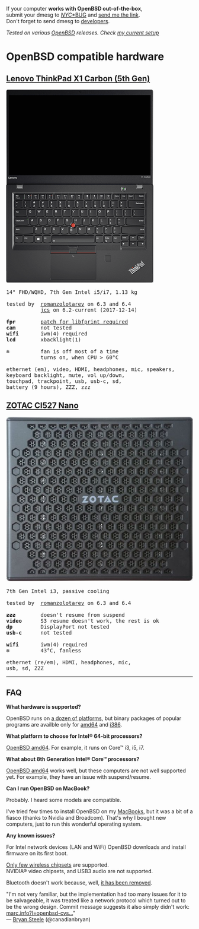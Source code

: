 If your computer **works with OpenBSD out-of-the-box**,<br>
submit your dmesg to
[_NYC_*BUG](http://dmesgd.nycbug.org/index.cgi?do=submit) and
[send me the link](/feedback.html).<br>
Don't forget to send dmesg to
[developers](https://www.openbsd.org/faq/faq4.html#SendDmesg).<br>

_Tested on various [OpenBSD](/openbsd/) releases. Check [my current setup](/setup.html)_

# OpenBSD compatible hardware

## [Lenovo ThinkPad X1 Carbon (5th Gen)](https://www.lenovo.com/us/en/laptops/thinkpad/thinkpad-x/ThinkPad-X1-Carbon-5th-Gen/p/22TP2TXX15G)

<img src="/hardware/lenovo-thinkpad-x1c5.png" class="w4">

<pre>
14" FHD/WQHD, 7th Gen Intel i5/i7, 1.13 kg

tested by  <a href="https://twitter.com/romanzolotarev/status/1019920973653569536">romanzolotarev</a> on 6.3 and 6.4
           <a href="https://jcs.org/2017/09/01/thinkpad_x1c">jcs</a> on 6.2-current (2017-12-14)

<b><s>fpr</s></b>        <a href="https://bsd.network/@kristapsdz/100391368292782019">patch for libfprint required</a>
<b>cam</b>        not tested
<b>wifi</b>       iwm(4) required
<b>lcd</b>        xbacklight(1)

<b>&#x2744;</b>          fan is off most of a time
           turns on, when CPU > 60&deg;C

ethernet (em), video, HDMI, headphones, mic, speakers,
keyboard backlight, mute, vol up/down,
touchpad, trackpoint, usb, usb-c, sd,
battery (9 hours), ZZZ, zzz
</pre>

## [ZOTAC CI527 Nano](https://www.zotac.com/us/product/mini_pcs/ci527-nano)

<pre>
<img src="/hardware/zotac-ci527nano.jpeg" class="w4">

7th Gen Intel i3, passive cooling

tested by  <a href="https://twitter.com/romanzolotarev/status/909807608252551169">romanzolotarev</a> on 6.3 and 6.4

<b><s>zzz</s></b>        doesn't resume from suspend
<b>video</b>      S3 resume doesn't work, the rest is ok
<b>dp</b>         DisplayPort not tested
<b>usb-c</b>      not tested

<b>wifi</b>       iwm(4) required
<b>&#x2744;</b>          43&deg;C, fanless

ethernet (re/em), HDMI, headphones, mic,
usb, sd, ZZZ
</pre>

---

## FAQ

**What hardware is supported?**

OpenBSD runs on [a dozen of
platforms](https://www.openbsd.org/faq/faq1.html#Platforms), but
binary packages of popular programs are availble only for
[amd64](https://fastly.cdn.openbsd.org/pub/OpenBSD/snapshots/packages/amd64/)
and
[i386](https://fastly.cdn.openbsd.org/pub/OpenBSD/snapshots/packages/i386/).

**What platform to choose for Intel&reg; 64-bit processors?**

[OpenBSD amd64](https://www.openbsd.org/amd64.html). For example, it runs
on Core&trade; i3, i5, i7.

**What about 8th Generation Intel&reg; Core&trade; processors?**

[OpenBSD amd64](https://www.openbsd.org/amd64.html) works well, but
these computers are not well supported yet. For example, they have
an issue with suspend/resume.

**Can I run OpenBSD on MacBook?**

Probably. I heard some models are compatible.

I've tried few times to install OpenBSD on my [MacBooks](/macbook/),
but it was a bit of a fiasco (thanks to Nvidia and Broadcom). That's
why I bought new computers, just to run this wonderful operating
system.

**Any known issues?**

For Intel network devices (LAN and WiFi) OpenBSD downloads and
install firmware on its first boot.

[Only few wireless
chipsets](https://man.openbsd.org/?query=wireless&apropos=1) are
supported.<br> NVIDIA&reg; video chipsets, and USB3 audio are not
supported.

Bluetooth doesn't work because, well, [it has been
removed](https://marc.info/?l=openbsd-cvs&m=140511572108715&w=2).

"I'm not very familiar, but the implementation had too many issues
for it to be salvageable, it was treated like a network protocol
which turned out to be the wrong design. Commit message suggests
it also simply didn't work: <a
href="https://marc.info/?l=openbsd-cvs&m=140511572108715&w=2">marc.info?l=openbsd-cvs...</a>"<br>&mdash;
[Bryan Steele](https://twitter.com/canadianbryan/status/984782198887911425 "13 Apr 2018")
(@canadianbryan)
